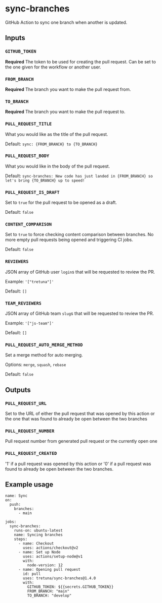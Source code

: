 # sync-branches

GitHub Action to sync one branch when another is updated.

## Inputs

### `GITHUB_TOKEN`

**Required** The token to be used for creating the pull request. Can be set to the one given for the workflow or another user.

### `FROM_BRANCH`

**Required** The branch you want to make the pull request from.

### `TO_BRANCH`

**Required** The branch you want to make the pull request to.

### `PULL_REQUEST_TITLE`

What you would like as the title of the pull request.

Default: `sync: {FROM_BRANCH} to {TO_BRANCH}`

### `PULL_REQUEST_BODY`

What you would like in the body of the pull request.

Default: `sync-branches: New code has just landed in {FROM_BRANCH} so let's bring {TO_BRANCH} up to speed!`

### `PULL_REQUEST_IS_DRAFT`

Set to `true` for the pull request to be opened as a draft.

Default: `false`

### `CONTENT_COMPARISON`

Set to `true` to force checking content comparison between branches.
No more empty pull requests being opened and triggering CI jobs.

Default: `false`
### `REVIEWERS`

JSON array of GitHub user `login`s that will be requested to review the PR.

Example: `'["tretuna"]'`

Default: `[]`
### `TEAM_REVIEWERS`

JSON array of GitHub team `slug`s that will be requested to review the PR.

Example: `'["js-team"]'`

Default: `[]`
### `PULL_REQUEST_AUTO_MERGE_METHOD`

Set a merge method for auto merging.

Options: `merge`, `squash`, `rebase`

Default: `false`

## Outputs

### `PULL_REQUEST_URL`

Set to the URL of either the pull request that was opened by this action or the one that was found to already be open between the two branches

### `PULL_REQUEST_NUMBER`

Pull request number from generated pull request or the currently open one

### `PULL_REQUEST_CREATED`

'1' if a pull request was opened by this action or '0' if a pull request was found to already be open between the two branches.

## Example usage

```YML
name: Sync
on:
  push:
    branches:
      - main

jobs:
  sync-branches:
    runs-on: ubuntu-latest
    name: Syncing branches
    steps:
      - name: Checkout
        uses: actions/checkout@v2
      - name: Set up Node
        uses: actions/setup-node@v1
        with:
          node-version: 12
      - name: Opening pull request
        id: pull
        uses: tretuna/sync-branches@1.4.0
        with:
          GITHUB_TOKEN: ${{secrets.GITHUB_TOKEN}}
          FROM_BRANCH: "main"
          TO_BRANCH: "develop"
```
